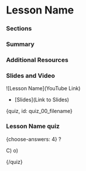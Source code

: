 # Lesson Name

### Sections

### Summary

### Additional Resources



### Slides and Video

![Lesson Name](YouTube Link)

* [Slides](Link to Slides)


{quiz, id: quiz_00_filename}

### Lesson Name quiz

{choose-answers: 4}
? 

C) 
o)

{/quiz}


